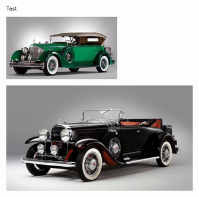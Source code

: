 
Test

[![Title: images/image1471894406522.Jpeg](https://raw.githubusercontent.com/umasubra/test3/master/images/image1471894406522.Jpeg)](https://raw.githubusercontent.com/umasubra/test3/master/images/image1471894406522.Jpeg)

[![Title: images/image1471898369292.Jpeg](https://raw.githubusercontent.com/umasubra/test3/master/images/image1471898369292.Jpeg)](https://raw.githubusercontent.com/umasubra/test3/master/images/image1471898369292.Jpeg)
